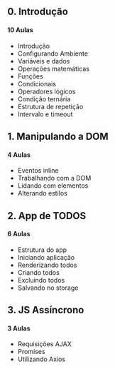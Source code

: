 ## 0. Introdução
#### 10 Aulas
- Introdução
- Configurando Ambiente
- Variáveis e dados
- Operações matemáticas
- Funções
- Condicionais
- Operadores lógicos
- Condição ternária
- Estrutura de repetição
- Intervalo e timeout

## 1. Manipulando a DOM
#### 4 Aulas
- Eventos inline
- Trabalhando com a DOM
- Lidando com elementos
- Alterando estilos

## 2. App de TODOS
#### 6 Aulas
- Estrutura do app
- Iniciando aplicação
- Renderizando todos
- Criando todos
- Excluindo todos
- Salvando no storage

## 3. JS Assíncrono
#### 3 Aulas
- Requisições AJAX
- Promises
- Utilizando Axios
